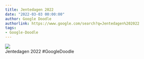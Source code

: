 ```yaml
---
title: Jentedagen 2022
date: "2022-03-03 00:00:00"
author: Google Doodle
authorlink: https://www.google.com/search?q=Jentedagen%202022
tags:
- Google-Doodle
---
```

<img src="https://www.google.com/logos/doodles/2022/girls-day-2022-6753651837109191.2-l.png" referrerpolicy="no-referrer"><br>Jentedagen 2022 #GoogleDoodle